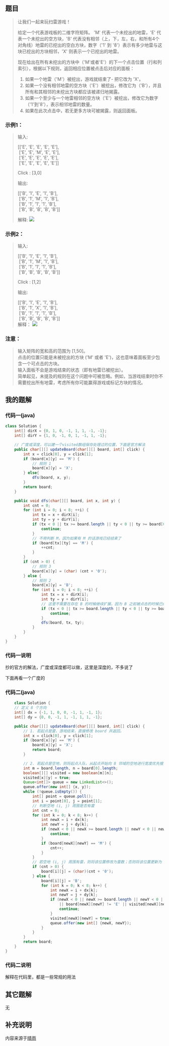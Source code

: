 ## 题目
> 让我们一起来玩扫雷游戏！
> 
> 给定一个代表游戏板的二维字符矩阵。 'M' 代表一个未挖出的地雷，'E' 代表一个未挖出的空方块，'B' 代表没有相邻（上，下，左，右，和所有4个对角线）地雷的已挖出的空白方块，数字（'1' 到 '8'）表示有多少地雷与这块已挖出的方块相邻，'X' 则表示一个已挖出的地雷。
> 
> 现在给出在所有未挖出的方块中（'M'或者'E'）的下一个点击位置（行和列索引），根据以下规则，返回相应位置被点击后对应的面板：
> 
> 1. 如果一个地雷（'M'）被挖出，游戏就结束了- 把它改为 'X'。
> 2. 如果一个没有相邻地雷的空方块（'E'）被挖出，修改它为（'B'），并且所有和其相邻的未挖出方块都应该被递归地揭露。
> 3. 如果一个至少与一个地雷相邻的空方块（'E'）被挖出，修改它为数字（'1'到'8'），表示相邻地雷的数量。
> 4. 如果在此次点击中，若无更多方块可被揭露，则返回面板。
### 示例1：
> 输入: 
> 
> [['E', 'E', 'E', 'E', 'E'],  
>  ['E', 'E', 'M', 'E', 'E'],  
>  ['E', 'E', 'E', 'E', 'E'],  
>  ['E', 'E', 'E', 'E', 'E']]  
> 
> Click : [3,0]
> 
> 输出: 
> 
> [['B', '1', 'E', '1', 'B'],  
>  ['B', '1', 'M', '1', 'B'],  
>  ['B', '1', '1', '1', 'B'],  
>  ['B', 'B', 'B', 'B', 'B']]  
>
> 解释:
> ![](../../support/image/529-扫雷游戏/1.png)  
### 示例2：
> 输入: 
> 
> [['B', '1', 'E', '1', 'B'],  
>  ['B', '1', 'M', '1', 'B'],  
>  ['B', '1', '1', '1', 'B'],  
>  ['B', 'B', 'B', 'B', 'B']]  
> 
> Click : [1,2]
> 
> 输出: 
> 
> [['B', '1', 'E', '1', 'B'],  
>  ['B', '1', 'X', '1', 'B'],  
>  ['B', '1', '1', '1', 'B'],  
>  ['B', 'B', 'B', 'B', 'B']]  
> 解释：
> ![](../../support/image/529-扫雷游戏/2.png)
### 注意：
> 输入矩阵的宽和高的范围为 [1,50]。  
> 点击的位置只能是未被挖出的方块 ('M' 或者 'E')，这也意味着面板至少包含一个可点击的方块。  
> 输入面板不会是游戏结束的状态（即有地雷已被挖出）。  
> 简单起见，未提及的规则在这个问题中可被忽略。例如，当游戏结束时你不需要挖出所有地雷，考虑所有你可能赢得游戏或标记方块的情况。  
## 我的题解
### 代码一(java)
```java
class Solution {
    int[] dirX = {0, 1, 0, -1, 1, 1, -1, -1};
    int[] dirY = {1, 0, -1, 0, 1, -1, 1, -1};

    // 广度或深度，可以建一个visited数组保存处理过的位置，下面是官方解法
    public char[][] updateBoard(char[][] board, int[] click) {
        int x = click[0], y = click[1];
        if (board[x][y] == 'M') {
            // 规则 1
            board[x][y] = 'X';
        } else{
            dfs(board, x, y);
        }
        return board;
    }

    public void dfs(char[][] board, int x, int y) {
        int cnt = 0;
        for (int i = 0; i < 8; ++i) {
            int tx = x + dirX[i];
            int ty = y + dirY[i];
            if (tx < 0 || tx >= board.length || ty < 0 || ty >= board[0].length) {
                continue;
            }
            // 不用判断 M，因为如果有 M 的话游戏已经结束了
            if (board[tx][ty] == 'M') {
                ++cnt;
            }
        }
        if (cnt > 0) {
            // 规则 3
            board[x][y] = (char) (cnt + '0');
        } else {
            // 规则 2
            board[x][y] = 'B';
            for (int i = 0; i < 8; ++i) {
                int tx = x + dirX[i];
                int ty = y + dirY[i];
                // 这里不需要在存在 B 的时候继续扩展，因为 B 之前被点击的时候已经被扩展过了
                if (tx < 0 || tx >= board.length || ty < 0 || ty >= board[0].length || board[tx][ty] != 'E') {
                    continue;
                }
                dfs(board, tx, ty);
            }
        }
    }
}
```
### 代码一说明
抄的官方的解法，广度或深度都可以做，这里是深度的，不多说了

下面再看一个广度的
### 代码二(java)
```java
    class Solution {
    // 定义 8 个方向
    int[] dx = {-1, 1, 0, 0, -1, 1, -1, 1};
    int[] dy = {0, 0, -1, 1, -1, 1, 1, -1};

    public char[][] updateBoard(char[][] board, int[] click) {
        // 1. 若起点是雷，游戏结束，直接修改 board 并返回。
        int x = click[0], y = click[1];
        if (board[x][y] == 'M') {
            board[x][y] = 'X';
            return board;
        } 

        // 2. 若起点是空地，则将起点入队，从起点开始向 8 邻域的空地进行宽度优先搜索。
        int m = board.length, n = board[0].length;
        boolean[][] visited = new boolean[m][n];
        visited[x][y] = true;
        Queue<int[]> queue = new LinkedList<>();
        queue.offer(new int[] {x, y});
        while (!queue.isEmpty()) {
            int[] point = queue.poll();
            int i = point[0], j = point[1];
            // 判断空地 (i, j) 周围是否有雷
            int cnt = 0;
            for (int k = 0; k < 8; k++) {
                int newX = i + dx[k];
                int newY = j + dy[k];
                if (newX < 0 || newX >= board.length || newY < 0 || newY >= board[0].length) {
                    continue;
                }
                if (board[newX][newY] == 'M') {
                    cnt++;
                }
            }
            // 若空地 (i, j) 周围有雷，则将该位置修改为雷数；否则将该位置更新为 ‘B’，并将其 8 邻域中的空地入队，继续进行 bfs 搜索。
            if (cnt > 0) {
                board[i][j] = (char)(cnt + '0');
            } else {
                board[i][j] = 'B';
                for (int k = 0; k < 8; k++) {
                    int newX = i + dx[k];
                    int newY = j + dy[k];
                    if (newX < 0 || newX >= board.length || newY < 0 || newY >= board[0].length 
                        || board[newX][newY] != 'E' || visited[newX][newY]) {
                        continue;
                    }
                    visited[newX][newY] = true;
                    queue.offer(new int[] {newX, newY});
                }
            }
        }
        return board;
    }
}
```
### 代码二说明
解释在代码里，都是一些常规的用法
## 其它题解
无

## 补充说明
内容来源于[晴雨](http://proprogrammar.com/article/833)